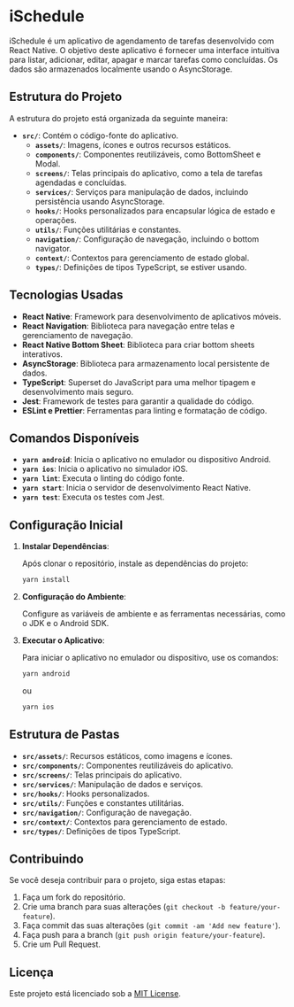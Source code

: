 # iSchedule

iSchedule é um aplicativo de agendamento de tarefas desenvolvido com React Native. O objetivo deste aplicativo é fornecer uma interface intuitiva para listar, adicionar, editar, apagar e marcar tarefas como concluídas. Os dados são armazenados localmente usando o AsyncStorage.

## Estrutura do Projeto

A estrutura do projeto está organizada da seguinte maneira:

- **`src/`**: Contém o código-fonte do aplicativo.
  - **`assets/`**: Imagens, ícones e outros recursos estáticos.
  - **`components/`**: Componentes reutilizáveis, como BottomSheet e Modal.
  - **`screens/`**: Telas principais do aplicativo, como a tela de tarefas agendadas e concluídas.
  - **`services/`**: Serviços para manipulação de dados, incluindo persistência usando AsyncStorage.
  - **`hooks/`**: Hooks personalizados para encapsular lógica de estado e operações.
  - **`utils/`**: Funções utilitárias e constantes.
  - **`navigation/`**: Configuração de navegação, incluindo o bottom navigator.
  - **`context/`**: Contextos para gerenciamento de estado global.
  - **`types/`**: Definições de tipos TypeScript, se estiver usando.

## Tecnologias Usadas

- **React Native**: Framework para desenvolvimento de aplicativos móveis.
- **React Navigation**: Biblioteca para navegação entre telas e gerenciamento de navegação.
- **React Native Bottom Sheet**: Biblioteca para criar bottom sheets interativos.
- **AsyncStorage**: Biblioteca para armazenamento local persistente de dados.
- **TypeScript**: Superset do JavaScript para uma melhor tipagem e desenvolvimento mais seguro.
- **Jest**: Framework de testes para garantir a qualidade do código.
- **ESLint e Prettier**: Ferramentas para linting e formatação de código.

## Comandos Disponíveis

- **`yarn android`**: Inicia o aplicativo no emulador ou dispositivo Android.
- **`yarn ios`**: Inicia o aplicativo no simulador iOS.
- **`yarn lint`**: Executa o linting do código fonte.
- **`yarn start`**: Inicia o servidor de desenvolvimento React Native.
- **`yarn test`**: Executa os testes com Jest.

## Configuração Inicial

1. **Instalar Dependências**:

   Após clonar o repositório, instale as dependências do projeto:

   ```bash
   yarn install
   ```

2. **Configuração do Ambiente**:

   Configure as variáveis de ambiente e as ferramentas necessárias, como o JDK e o Android SDK.

3. **Executar o Aplicativo**:

   Para iniciar o aplicativo no emulador ou dispositivo, use os comandos:

   ```bash
   yarn android
   ```

   ou

   ```bash
   yarn ios
   ```

## Estrutura de Pastas

- **`src/assets/`**: Recursos estáticos, como imagens e ícones.
- **`src/components/`**: Componentes reutilizáveis do aplicativo.
- **`src/screens/`**: Telas principais do aplicativo.
- **`src/services/`**: Manipulação de dados e serviços.
- **`src/hooks/`**: Hooks personalizados.
- **`src/utils/`**: Funções e constantes utilitárias.
- **`src/navigation/`**: Configuração de navegação.
- **`src/context/`**: Contextos para gerenciamento de estado.
- **`src/types/`**: Definições de tipos TypeScript.

## Contribuindo

Se você deseja contribuir para o projeto, siga estas etapas:

1. Faça um fork do repositório.
2. Crie uma branch para suas alterações (`git checkout -b feature/your-feature`).
3. Faça commit das suas alterações (`git commit -am 'Add new feature'`).
4. Faça push para a branch (`git push origin feature/your-feature`).
5. Crie um Pull Request.

## Licença

Este projeto está licenciado sob a [MIT License](LICENSE).
